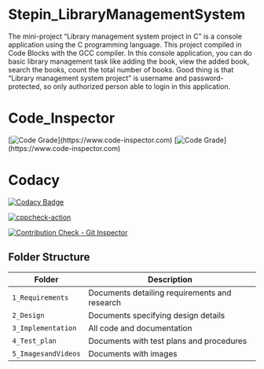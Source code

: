 # Stepin_LibraryManagementSystem
The mini-project “Library management system project in C” is a console application using the C programming language. This project compiled in Code Blocks with the GCC compiler. In this console application, you can do basic library management task like adding the book, view the added book, search the books, count the total number of books. Good thing is that “Library management system project” is username and password-protected, so only authorized person able to login in this application.

# Code_Inspector
[![Code Grade](https://www.code-inspector.com/project/27453/score/svg?branch=main&kill_cache=1")](https://www.code-inspector.com)
[![Code Grade](https://www.code-inspector.com/project/27453/status/svg?branch=main&kill_cache=1")](https://www.code-inspector.com)

# Codacy
[![Codacy Badge](https://app.codacy.com/project/badge/Grade/20dd587e99b34badb04a17a2c6360c3d)](https://www.codacy.com/gh/Sushma-B-Hosamani/Stepin_LibraryManagementSystem/dashboard?utm_source=github.com&amp;utm_medium=referral&amp;utm_content=Sushma-B-Hosamani/Stepin_LibraryManagementSystem&amp;utm_campaign=Badge_Grade)

[![cppcheck-action](https://github.com/Sushma-B-Hosamani/Stepin_LibraryManagementSystem/actions/workflows/cppcheck.yml/badge.svg)](https://github.com/Sushma-B-Hosamani/Stepin_LibraryManagementSystem/actions/workflows/cppcheck.yml)

[![Contribution Check - Git Inspector](https://github.com/Sushma-B-Hosamani/Stepin_LibraryManagementSystem/actions/workflows/gitinspector.yml/badge.svg)](https://github.com/Sushma-B-Hosamani/Stepin_LibraryManagementSystem/actions/workflows/gitinspector.yml)


## Folder Structure
|Folder             | Description |
|-------------------| -----------------------------------------|
| `1_Requirements`   | Documents detailing requirements and research|
| `2_Design`         | Documents specifying design details|
| `3_Implementation` | All code and documentation|
| `4_Test_plan`      | Documents with test plans and procedures|
| `5_ImagesandVideos`      | Documents with images|

